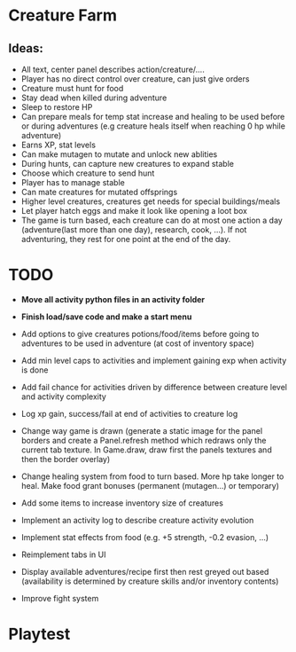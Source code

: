 # Creature Farm

## Ideas:
- All text, center panel describes action/creature/....
- Player has no direct control over creature, can just give orders
- Creature must hunt for food
- Stay dead when killed during adventure
- Sleep to restore HP
- Can prepare meals for temp stat increase and healing to be used before or during adventures (e.g creature heals itself when reaching 0 hp while adventure)
- Earns XP, stat levels
- Can make mutagen to mutate and unlock new ablities
- During hunts, can capture new creatures to expand stable
- Choose which creature to send hunt
- Player has to manage stable
- Can mate creatures for mutated offsprings
- Higher level creatures, creatures get needs for special buildings/meals
- Let player hatch eggs and make it look like opening a loot box
- The game is turn based, each creature can do at most one action a day (adventure(last more than one day), research, cook, ...). If not adventuring, they rest for one point at the end of the day.


# TODO
- __Move all activity python files in an activity folder__
- __Finish load/save code and make a start menu__
- Add options to give creatures potions/food/items before going to adventures to be used in adventure (at cost of inventory space)
- Add min level caps to activities and implement gaining exp when activity is done
- Add fail chance for activities driven by difference between creature level and activity complexity
- Log xp gain, success/fail at end of activities to creature log
- Change way game is drawn (generate a static image for the panel borders and create a Panel.refresh method which redraws only the current tab texture. In Game.draw, draw first the panels textures and then the border overlay)
- Change healing system from food to turn based. More hp take longer to heal. Make food grant bonuses (permanent (mutagen...) or temporary)
- Add some items to increase inventory size of creatures

- Implement an activity log to describe creature activity evolution
- Implement stat effects from food (e.g. +5 strength, -0.2 evasion, ...)
- Reimplement tabs in UI
- Display available adventures/recipe first then rest greyed out based (availability is determined by creature skills and/or inventory contents)
- Improve fight system

# Playtest
